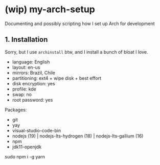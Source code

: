 # (wip) my-arch-setup
Documenting and possibly scripting how I set up Arch for development

## 1. Installation
Sorry, but I use `archinstall` btw, and I install a bunch of bloat I love.
- language: English
- layout: en-us
- mirrors: Brazil, Chile
- partitioning: ext4 + wipe disk + best effort
- disk encryption: yes
- profile: kde
- swap: no
- root password: yes

Packages:
- git
- yay
- visual-studio-code-bin
- nodejs (19) | nodejs-lts-hydrogen (18) | nodejs-lts-gallium (16)
- npm
- jdk11-openjdk

sudo npm i -g yarn
